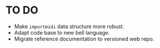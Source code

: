 # TO DO

- Make `importmidi` data structure more robust.
- Adapt code base to new bell language.
- Migrate reference documentation to versioned web repo.
